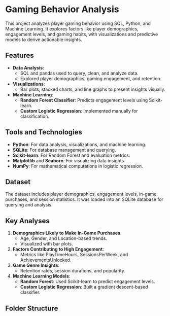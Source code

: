 # Gaming Behavior Analysis

This project analyzes player gaming behavior using SQL, Python, and Machine Learning. It explores factors like player demographics, engagement levels, and gaming habits, with visualizations and predictive models to derive actionable insights.

## Features
- **Data Analysis**: 
  - SQL and pandas used to query, clean, and analyze data.
  - Explored player demographics, gaming engagement, and retention.
- **Visualizations**:
  - Bar plots, stacked charts, and line graphs to present insights visually.
- **Machine Learning**:
  - **Random Forest Classifier**: Predicts engagement levels using Scikit-learn.
  - **Custom Logistic Regression**: Implemented manually for classification.

## Tools and Technologies
- **Python**: For data analysis, visualizations, and machine learning.
- **SQLite**: For database management and querying.
- **Scikit-learn**: For Random Forest and evaluation metrics.
- **Matplotlib** and **Seaborn**: For visualizing data insights.
- **NumPy**: For mathematical computations in logistic regression.

## Dataset
The dataset includes player demographics, engagement levels, in-game purchases, and session statistics. It was loaded into an SQLite database for querying and analysis.

## Key Analyses
1. **Demographics Likely to Make In-Game Purchases**:
   - Age, Gender, and Location-based trends.
   - Visualized with bar plots.
2. **Factors Contributing to High Engagement**:
   - Metrics like PlayTimeHours, SessionsPerWeek, and AchievementsUnlocked.
3. **Game Genre Insights**:
   - Retention rates, session durations, and popularity.
4. **Machine Learning Models**:
   - **Random Forest**: Used Scikit-learn to predict engagement levels.
   - **Custom Logistic Regression**: Built a gradient descent-based classifier.

## Folder Structure

